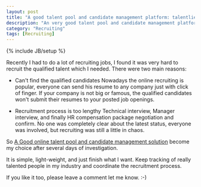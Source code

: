 ```yaml
---
layout: post
title: "A good talent pool and candidate management platform: talentlienes.com"
description: "An very good talent pool and candidate management platform: talentlienes.com"
category: "Recruiting"
tags: [Recruiting]
---
```

{% include JB/setup %}

Recently I had to do a lot of recruiting jobs, I found it was very hard to recruit the qualified
talent which I needed. There were two main reasons:

* Can't find the qualified candidates
Nowadays the online recruiting is popular, everyone can send his resume to any company just with click of finger. If your company is not big or famous, the qualified candidates won't submit their resumes to your posted job openings.

* Recruitment process is too lengthy
Technical interview, Manager interview, and finally HR compensation package negotiation and confirm. No one was completely clear about the latest status, everyone was involved, but recruiting was still a little in chaos.

So [A Good online talent pool and candidate management solution](http://www.talentlines.com) become my choice after several days of investigation.

It is simple, light-weight, and just finish what I want. Keep tracking of really talented people
in my industry and coordinate the recruitment process.

If you like it too, please leave a comment let me know. :-)




